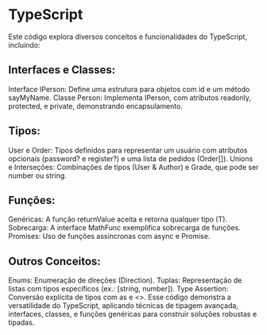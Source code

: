# TypeScript
Este código explora diversos conceitos e funcionalidades do TypeScript, incluindo:

## Interfaces e Classes:
Interface IPerson: Define uma estrutura para objetos com id e um método sayMyName.
Classe Person: Implementa IPerson, com atributos readonly, protected, e private, demonstrando encapsulamento.

## Tipos:
User e Order: Tipos definidos para representar um usuário com atributos opcionais (password? e register?) e uma lista de pedidos (Order[]).
Unions e Interseções: Combinações de tipos (User & Author) e Grade, que pode ser number ou string.

## Funções:
Genéricas: A função returnValue<T> aceita e retorna qualquer tipo (T).
Sobrecarga: A interface MathFunc exemplifica sobrecarga de funções.
Promises: Uso de funções assíncronas com async e Promise<string>.

## Outros Conceitos:
Enums: Enumeração de direções (Direction).
Tuplas: Representação de listas com tipos específicos (ex.: [string, number]).
Type Assertion: Conversão explícita de tipos com as e <>.
Esse código demonstra a versatilidade do TypeScript, aplicando técnicas de tipagem avançada, interfaces, classes, e funções genéricas para construir soluções robustas e tipadas.